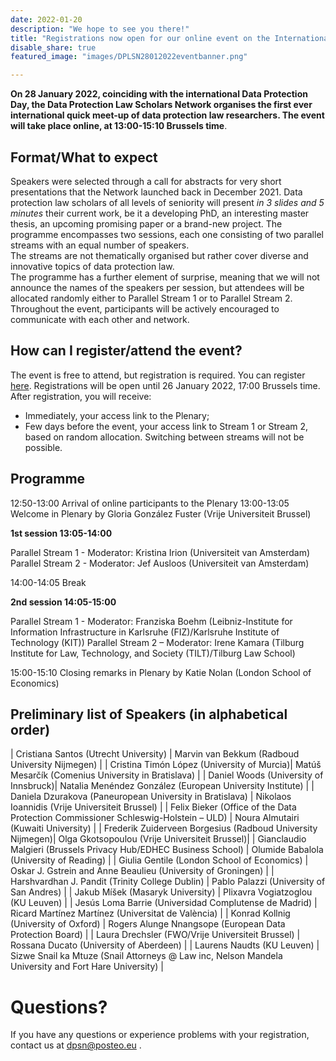 ```yaml
---
date: 2022-01-20
description: "We hope to see you there!"
title: "Registrations now open for our online event on the International Data Protection Day!"
disable_share: true
featured_image: "images/DPLSN28012022eventbanner.png"

---
```


**On 28 January 2022, coinciding with the international Data Protection Day, the Data Protection Law Scholars Network organises **the first ever international quick meet-up of data protection law researchers**. 
The event will take place online, at 13:00-15:10 Brussels time**.  

## Format/What to expect

Speakers were selected through a call for abstracts for very short presentations that the Network launched back in December 2021. 
Data protection law scholars of all levels of seniority will present *in 3 slides and 5 minutes* their current work, be it a developing PhD, an interesting master thesis, an upcoming promising paper or a brand-new project.
The programme encompasses two sessions, each one consisting of two parallel streams with an equal number of speakers.  
The streams are not thematically organised but rather cover diverse and innovative topics of data protection law.  
The programme has a further element of surprise, meaning that we will not announce the names of the speakers per session, but attendees will be allocated randomly either to Parallel Stream 1 or to Parallel Stream 2. 
Throughout the event, participants will be actively encouraged to communicate with each other and network.

## How can I register/attend the event?

The event is free to attend, but registration is required. You can register [here](https://tilburguniversity.zoom.us/meeting/register/tJUufuqqqj0uH9fAlTy3-KC2Kw35nA2TRAgY). 
Registrations will be open until 26 January 2022, 17:00 Brussels time.
After registration, you will receive: 
- Immediately, your access link to the Plenary;
- Few days before the event, your access link to Stream 1 or Stream 2, based on random allocation. Switching between streams will not be possible. 


## Programme

12:50-13:00 Arrival of online participants to the Plenary 
13:00-13:05 Welcome in Plenary by Gloria González Fuster (Vrije Universiteit Brussel) 

**1st session 13:05-14:00**

Parallel Stream 1 - Moderator: Kristina Irion (Universiteit van Amsterdam) 
Parallel Stream 2 - Moderator: Jef Ausloos (Universiteit van Amsterdam) 

14:00-14:05 Break 

**2nd session 14:05-15:00**

Parallel Stream 1 - Moderator: Franziska Boehm (Leibniz-Institute for Information Infrastructure in Karlsruhe (FIZ)/Karlsruhe Institute of Technology (KIT)) 
Parallel Stream 2 – Moderator: Irene Kamara (Tilburg Institute for Law, Technology, and Society (TILT)/Tilburg Law School) 

15:00-15:10 Closing remarks in Plenary by Katie Nolan (London School of Economics) 

## Preliminary list of Speakers (in alphabetical order)

| Cristiana Santos (Utrecht University) | Marvin van Bekkum (Radboud University Nijmegen)  |
| Cristina Timón López (University of Murcia)| Matúš Mesarčík (Comenius University in Bratislava) |
| Daniel Woods (University of Innsbruck)| Natalia Menéndez González (European University Institute)  |
| Daniela Dzurakova (Paneuropean University in Bratislava) | Nikolaos Ioannidis (Vrije Universiteit Brussel) |
| Felix Bieker (Office of the Data Protection Commissioner Schleswig-Holstein – ULD) |  Noura Almutairi (Kuwaiti University) |
| Frederik Zuiderveen Borgesius (Radboud University Nijmegen)|  Olga Gkotsopoulou (Vrije Universiteit Brussel)|
| Gianclaudio Malgieri (Brussels Privacy Hub/EDHEC Business School) | Olumide Babalola (University of Reading) |
| Giulia Gentile (London School of Economics) |  Oskar J. Gstrein and Anne Beaulieu (University of Groningen) |
| Harshvardhan J. Pandit (Trinity College Dublin) | Pablo Palazzi (University of San Andres) |
| Jakub Míšek (Masaryk University) | Plixavra Vogiatzoglou (KU Leuven) |
| Jesús Loma Barrie (Universidad Complutense de Madrid) | Ricard Martínez Martínez (Universitat de València) |
| Konrad Kollnig (University of Oxford) |  Rogers Alunge Nnangsope (European Data Protection Board) |
| Laura Drechsler (FWO/Vrije Universiteit Brussel) |  Rossana Ducato (University of Aberdeen)  |
| Laurens Naudts (KU Leuven) | Sizwe Snail ka Mtuze (Snail Attorneys @ Law inc, Nelson Mandela University and Fort Hare University) |


# Questions? 

If you have any questions or experience problems with your registration, contact us at dpsn@posteo.eu .

   
